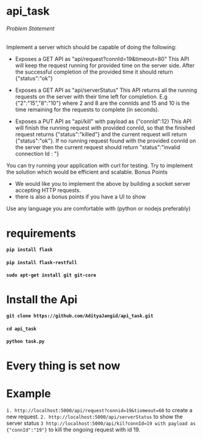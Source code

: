 # api_task 

###### Problem Statement 

Implement a server which should be capable of doing the following:

   - Exposes a GET API as "api/request?connId=19&timeout=80" 
 This API will keep the request running for provided time on the server side. After the successful completion of the provided time it should return {"status":"ok"}

   - Exposes a GET API as "api/serverStatus" 
 This API returns all the running requests on the server with their time left for completion. E.g {"2":"15","8":"10"} where 2 and 8 are the connIds and 15 and 10 is the time remaining for the requests to complete (in seconds).

   - Exposes a PUT API as "api/kill" with payload as {"connId":12} 
This API will finish the running request with provided connId, so that the finished request returns {"status":"killed"} and the current request will return {"status":"ok"}. If no running request found with the provided connId on the server then the current request should return "status":"invalid connection Id : <connId>"}

You can try running your application with curl for testing. Try to implement the solution which would be efficient and scalable.
Bonus Points
 
- We would like you to implement the above by building a socket server accepting HTTP requests. 
- there is also a bonus points if you have a UI to show 
 
Use any language you are comfortable with (python or nodejs preferably) 


# requirements 

#### `pip install flask` ##
#### `pip install flask-restfull` ##
#### `sudo apt-get install git git-core` ##


# Install the Api ###



#### `git clone https://github.com/AdityaJangid/api_task.git`

#### `cd api_task`

#### `python task.py`


# Every thing is set now


# Example

`1. http://localhost:5000/api/request?connid=19&tiomeout=60` to create a new request.
`2. http://localhost:5000/api/serverStatus` to show the server status
`3 http://localhost:5000/api/kil?connId=19 with payload as {"connId":"19"}` to kill the ongoing request with id 19.




